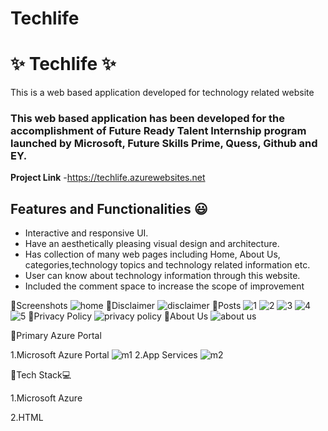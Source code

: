 # Techlife

# ✨ Techlife ✨

This is a web based application developed for technology related website

### This web based application has been developed for the accomplishment of Future Ready Talent Internship program launched by Microsoft, Future Skills Prime, Quess, Github and EY.


**Project Link** -https://techlife.azurewebsites.net

## Features and Functionalities 😃

- Interactive and responsive UI.
- Have an aesthetically pleasing visual design and architecture.
- Has collection of many web pages including Home, About Us, categories,technology topics and technology related information etc.
- User can know about technology information through this website.
- Included the comment space to increase the scope of improvement 

🔗Screenshots
![home](https://user-images.githubusercontent.com/118873175/204243362-5cec007b-87b0-4723-8fbd-72295ebaf59c.png)
🔗Disclaimer
![disclaimer](https://user-images.githubusercontent.com/118873175/204243465-b25a7835-504e-4a15-99cc-8005c5322a39.png)
🔗Posts
![1](https://user-images.githubusercontent.com/118873175/204243607-366969e5-fa7a-4801-a6ee-45183e51632d.png)
![2](https://user-images.githubusercontent.com/118873175/204243644-27fbabd8-81d2-4ed5-bee6-89d9d54415fd.png)
![3](https://user-images.githubusercontent.com/118873175/204243699-b88ab27e-90f9-42e0-b5f8-315749b21229.png)
![4](https://user-images.githubusercontent.com/118873175/204243721-4b9934ae-eeb9-44b1-ab39-6cfe53f0af77.png)
![5](https://user-images.githubusercontent.com/118873175/204243754-ea7e6eb2-5a96-438e-a680-4d65e22ed162.png)
🔗Privacy Policy
![privacy policy](https://user-images.githubusercontent.com/118873175/204244898-0511a599-9f47-4983-b75d-97be0b48f43d.png)
🔗About Us
![about us](https://user-images.githubusercontent.com/118873175/204244993-5092f27b-0d2e-44e7-bb9c-a3f8389c96c8.png)


🔗Primary Azure Portal

1.Microsoft Azure Portal
![m1](https://user-images.githubusercontent.com/118873175/204244074-e28aa8a8-f605-4327-a220-65514be9e934.png)
2.App Services
![m2](https://user-images.githubusercontent.com/118873175/204244193-8df21229-56cf-4b58-9673-f37ea92f9461.png)

🔗Tech Stack💻

1.Microsoft Azure

2.HTML



